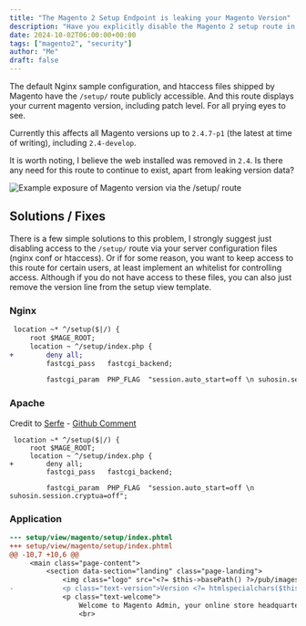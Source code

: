 ```yaml
---
title: "The Magento 2 Setup Endpoint is leaking your Magento Version"
description: "Have you explicitly disable the Magento 2 setup route in your web server configuration? The vast majority of sites scanned are showing this route as leaking your full Magento Version."
date: 2024-10-02T06:00:00+00:00
tags: ["magento2", "security"]
author: "Me"
draft: false
---
```


The default Nginx sample configuration, and htaccess files shipped by Magento have the `/setup/` route publicly accessible. 
And this route displays your current magento version, including patch level. For all prying eyes to see. 

Currently this affects all Magento versions up to `2.4.7-p1` (the latest at time of writing), including `2.4-develop`.

It is worth noting, I believe the web installed was removed in `2.4`. Is there any need for this route to continue to exist, apart from leaking version data?

![Example exposure of Magento version via the /setup/ route](/images/setup-version-exposure.png)


## Solutions / Fixes
There is a few simple solutions to this problem, I strongly suggest just disabling access to the `/setup/` route via your server configuration files (nginx conf or htaccess).
Or if for some reason, you want to keep access to this route for certain users, at least implement an whitelist for controlling access.
Although if you do not have access to these files, you can also just remove the version line from the setup view template.

### Nginx
```diff
 location ~* ^/setup($|/) {
     root $MAGE_ROOT;
     location ~ ^/setup/index.php {
+        deny all;
         fastcgi_pass   fastcgi_backend;

         fastcgi_param  PHP_FLAG  "session.auto_start=off \n suhosin.session.cryptua=off";
```


### Apache
Credit to [Serfe](https://github.com/Serfe-com) - [Github Comment](https://github.com/magento/magento2/issues/39227#issuecomment-2386758235)
```
 location ~* ^/setup($|/) {
     root $MAGE_ROOT;
     location ~ ^/setup/index.php {
+        deny all;
         fastcgi_pass   fastcgi_backend;

         fastcgi_param  PHP_FLAG  "session.auto_start=off \n suhosin.session.cryptua=off";
```

### Application
```diff
--- setup/view/magento/setup/index.phtml
+++ setup/view/magento/setup/index.phtml
@@ -10,7 +10,6 @@
     <main class="page-content">
         <section data-section="landing" class="page-landing">
             <img class="logo" src="<?= $this->basePath() ?>/pub/images/magento-logo.svg" alt="Magento"/>
-            <p class="text-version">Version <?= htmlspecialchars($this->version, ENT_COMPAT) ?></p>
             <p class="text-welcome">
                 Welcome to Magento Admin, your online store headquarters.
                 <br>

```


